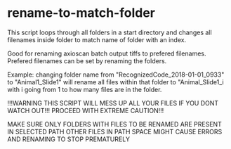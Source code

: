 # rename-to-match-folder

This script loops through all folders in a start directory and changes
all filenames inside folder to match name of folder with an index.

Good for renaming axioscan batch output tiffs to prefered filenames.
Prefered filenames can be set by renaming the folders.

Example: changing folder name from "RecognizedCode_2018-01-01_0933" to "Animal1_Slide1" will rename all files within that folder to "Animal_Slide1_i with i going from 1 to how many files are in the folder. 

!!!WARNING THIS SCRIPT WILL MESS UP ALL YOUR FILES IF YOU DONT WATCH OUT!!!
PROCEED WITH EXTREME CAUTION!!!

MAKE SURE ONLY FOLDERS WITH FILES TO BE RENAMED ARE PRESENT IN SELECTED PATH
OTHER FILES IN PATH SPACE MIGHT CAUSE ERRORS AND RENAMING TO STOP PREMATURELY

